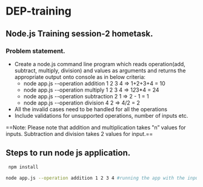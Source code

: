 # DEP-training

## Node.js Training session-2 hometask.

### Problem statement.

- Create a node.js command line program which reads operation(add, subtract, multiply, division) and values as arguments and returns the appropriate output onto console as in below criteria:
  - node app.js --operation addition 1 2 3 4 => 1+2+3+4 = 10
  - node app.js --operation multiply 1 2 3 4 => 1*2*3\*4 = 24
  - node app.js --operation subtraction 2 1 => 2 - 1 = 1
  - node app.js --operation division 4 2 => 4/2 = 2
- All the invalid cases need to be handled for all the operations
- Include validations for unsupported operations, number of inputs etc.

==Note: Please note that addition and multiplication takes "n” values for inputs. Subtraction and division takes 2 values for input.==

## Steps to run node js application.

```bash
 npm install
```

```bash
node app.js --operation addition 1 2 3 4 #running the app with the inputs
```

